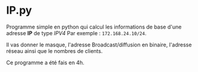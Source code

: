 # IP.py

Programme simple en python qui calcul les informations de base d'une adresse __IP__ de type _IPV4_
Par exemple : ```172.168.24.10/24```.

Il vas donner le masque, l'adresse Broadcast/diffusion en binaire, l'adresse réseau ainsi que le nombres de clients.

Ce programme a été fais en 4h.
